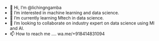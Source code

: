 - 👋 Hi, I’m @lichingngamba
- 👀 I’m interested in machine learning and data science.
- 🌱 I’m currently learning Mtech in data science.
- 💞️ I’m looking to collaborate on industry expert on data science using Ml and AI.
- 📫 How to reach me .... wa.me/+918414831094

<!---
lichingngamba/lichingngamba is a ✨ special ✨ repository because its `README.md` (this file) appears on your GitHub profile.
You can click the Preview link to take a look at your changes.
--->
